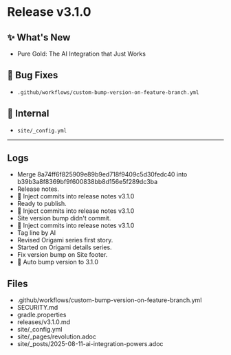 # Release v3.1.0

## ✨ What's New

- Pure Gold: The AI Integration that Just Works

## 🐛 Bug Fixes

- `.github/workflows/custom-bump-version-on-feature-branch.yml`

## 🔬 Internal

- `site/_config.yml`

---

## Logs

- Merge 8a74ff6f825909e89b9ed718f9409c5d30fedc40 into b39b3a8f8369bf9f600838bb8d156e5f289dc3ba
- Release notes.
- 📝 Inject commits into release notes v3.1.0
- Ready to publish.
- 📝 Inject commits into release notes v3.1.0
- Site version bump didn't commit.
- 📝 Inject commits into release notes v3.1.0
- Tag line by AI
- Revised Origami series first story.
- Started on Origami details series.
- Fix version bump on Site footer.
- 🔼 Auto bump version to 3.1.0


## Files

- .github/workflows/custom-bump-version-on-feature-branch.yml
- SECURITY.md
- gradle.properties
- releases/v3.1.0.md
- site/_config.yml
- site/_pages/revolution.adoc
- site/_posts/2025-08-11-ai-integration-powers.adoc

